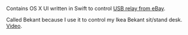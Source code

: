 Contains OS X UI written in Swift to control [USB relay from eBay](http://www.ebay.com/sch/i.html?_from=R40&_trksid=p2050601.m570.l1313.TR0.TRC0.H0.Xusb+relay+2+channel.TRS0&_nkw=usb+relay+2+channel&_sacat=0).

Called Bekant because I use it to control my Ikea Bekant sit/stand desk. [Video](https://vimeo.com/131644540).